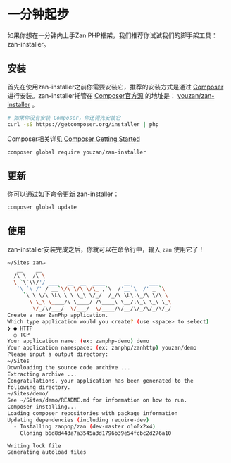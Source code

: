 # 一分钟起步
如果你想在一分钟内上手Zan PHP框架，我们推荐你试试我们的脚手架工具：zan-installer。


## 安装
首先在使用zan-installer之前你需要安装它，推荐的安装方式是通过 [Composer](http://getcomposer.org) 进行安装。zan-installer托管在 [Composer官方源](packagist.org) 的地址是： [youzan/zan-installer](https://packagist.org/packages/youzan/zan-installer) 。

```bash
# 如果你没有安装 Composer，你还得先安装它
curl -sS https://getcomposer.org/installer | php
```

Composer相关详见 [Composer Getting Started](https://getcomposer.org/doc/00-intro.md)


```bash
composer global require youzan/zan-installer
```


## 更新
你可以通过如下命令更新 zan-installer：

```bash
composer global update
```


## 使用
zan-installer安装完成之后，你就可以在命令行中，输入 `zan` 使用它了！

```bash
~/Sites zan↵
   __    __
  /\ \  /\ \
  \ `\`\\/'/ ___   __  __  ____      __      ___
   `\ `\ /' / __`\/\ \/\ \/\_ ,`\  /'__`\  /' _ `\
     `\ \ \/\ \L\ \ \ \_\ \/_/  /_/\ \L\.\_/\ \/\ \
       \ \_\ \____/\ \____/ /\____\ \__/.\_\ \_\ \_\
        \/_/\/___/  \/___/  \/____/\/__/\/_/\/_/\/_/
Create a new ZanPhp application.
Which type application would you create? (use <space> to select)
❯ ● HTTP
  ○ TCP
Your application name: (ex: zanphp-demo) demo
Your application namespace: (ex: zanphp/zanhttp) youzan/demo
Please input a output directory:
~/Sites
Downloading the source code archive ...
Extracting archive ...
Congratulations, your application has been generated to the 
following directory.
~/Sites/demo/
See ~/Sites/demo/README.md for information on how to run.
Composer installing...
Loading composer repositories with package information
Updating dependencies (including require-dev)
  - Installing zanphp/zan (dev-master o1o0x2x4)
    Cloning b6d8d443a7a3545a3d1796b39e54fcbc2d276a10

Writing lock file
Generating autoload files
```






